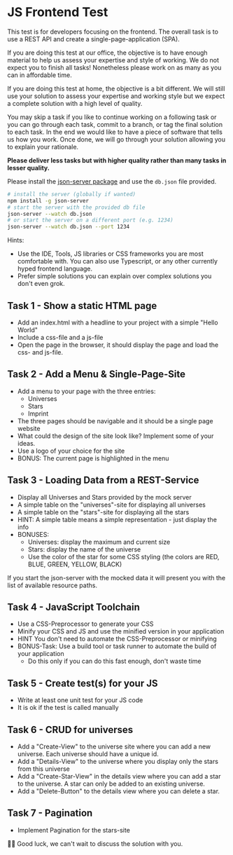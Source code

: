 # JS Frontend Test

This test is for developers focusing on the frontend.
The overall task is to use a REST API and create a single-page-application (SPA).

If you are doing this test at our office, the objective is to have enough material to help us assess your expertise and style of working. We do not expect you to finish all tasks! Nonetheless please work on as many as you can in affordable time.

If you are doing this test at home, the objective is a bit different. We will still use your solution to assess your expertise and working style but we expect a complete solution with a high level of quality.

You may skip a task if you like to continue working on a following task or you can go through
each task, commit to a branch, or tag the final solution to each task. In the end we would like to have a piece of software that tells us how you work. Once done, we will go through your solution allowing you to explain your rationale.

__Please deliver less tasks but with higher quality rather than many tasks in lesser quality.__

Please install the [json-server package](https://www.npmjs.com/package/json-server) and use the ```db.json``` file provided. 
 
```bash
# install the server (globally if wanted)
npm install -g json-server
# start the server with the provided db file
json-server --watch db.json
# or start the server on a different port (e.g. 1234)
json-server --watch db.json --port 1234
```

Hints:

   * Use the IDE, Tools, JS libraries or CSS frameworks you are most comfortable with. You can also use Typescript, or any other currently hyped frontend language.
   * Prefer simple solutions you can explain over complex solutions you don't even grok.


## Task 1 - Show a static HTML page

   * Add an index.html with a headline to your project with a simple "Hello World"
   * Include a css-file and a js-file
   * Open the page in the browser, it should display the page and load the css- and js-file.


## Task 2 - Add a Menu & Single-Page-Site

   * Add a menu to your page with the three entries:
      * Universes
      * Stars
      * Imprint
   * The three pages should be navigable and it should be a single page website
   * What could the design of the site look like? Implement some of your ideas.
   * Use a logo of your choice for the site 
   * BONUS: The current page is highlighted in the menu


## Task 3 - Loading Data from a REST-Service

   * Display all Universes and Stars provided by the mock server 
   * A simple table on the "universes"-site for displaying all universes
   * A simple table on the "stars"-site for displaying all the stars
   * HINT: A simple table means a simple representation - just display the info
   * BONUSES:
      * Universes: display the maximum and current size
      * Stars: display the name of the universe
      * Use the color of the star for some CSS styling (the colors are RED, BLUE, GREEN, YELLOW, BLACK)

If you start the json-server with the mocked data it will present you with the list of available resource paths.


## Task 4 - JavaScript Toolchain

   * Use a CSS-Preprocessor to generate your CSS
   * Minify your CSS and JS and use the minified version in your application
   * HINT You don't need to automate the CSS-Preprocessor or minifying
   * BONUS-Task: Use a build tool or task runner to automate the build of your application
      * Do this only if you can do this fast enough, don't waste time


## Task 5 - Create test(s) for your JS

   * Write at least one unit test for your JS code
   * It is ok if the test is called manually


## Task 6 - CRUD for universes

   * Add a "Create-View" to the universe site where you can add a new universe. Each universe should have a unique id. 
   * Add a "Details-View" to the universe where you display only the stars from this universe
   * Add a "Create-Star-View" in the details view where you can add a star to the universe. A star can only be added to an existing universe.
   * Add a "Delete-Button" to the details view where you can delete a star.


## Task 7 - Pagination

   * Implement Pagination for the stars-site

🤞🏽 Good luck, we can't wait to discuss the solution with you.
